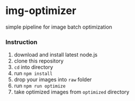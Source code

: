 # img-optimizer
simple pipeline for image batch optimization

### Instruction

1) download and install latest node.js
2) clone this repository
3) `cd` into directory
3) run `npm install`
4) drop your images into `raw` folder
5) run `npm run optimize`
6) take optimized images from `optimized` directory
